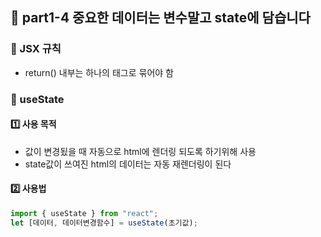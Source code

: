 ## 💾 part1-4 중요한 데이터는 변수말고 state에 담습니다

### 🔹 JSX 규칙

- return() 내부는 하나의 태그로 묶어야 함

### 🔹 useState

#### 1️⃣ 사용 목적

- 값이 변경됬을 때 자동으로 html에 렌더링 되도록 하기위해 사용
- state값이 쓰여진 html의 데이터는 자동 재렌더링이 된다

#### 2️⃣ 사용법

```jsx
import { useState } from "react";
let [데이터, 데이터변경함수] = useState(초기값);
```

